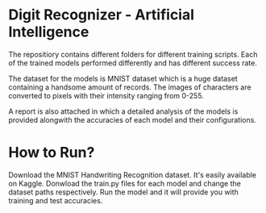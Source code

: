 # Digit Recognizer - Artificial Intelligence

The repositiory contains different folders for different training scripts. Each of the trained models performed differently and has different success rate.

The dataset for the models is MNIST dataset which is a huge dataset containing a handsome amount of records. The images of characters are converted to pixels with their intensity ranging from 0-255.

A report is also attached in which a detailed analysis of the models is provided alongwith the accuracies of each model and their configurations.

# How to Run?

Download the MNIST Handwriting Recognition dataset. It's easily available on Kaggle. Donwload the train.py files for each model and change the dataset paths respectively. Run the model and it will provide you with training and test accuracies.
